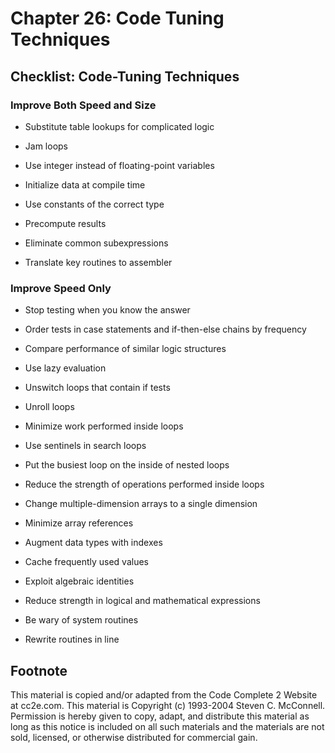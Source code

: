 Chapter 26: Code Tuning Techniques
==================================

Checklist: Code-Tuning Techniques
---------------------------------

### Improve Both Speed and Size

- Substitute table lookups for complicated logic

- Jam loops

- Use integer instead of floating-point variables

- Initialize data at compile time

- Use constants of the correct type

- Precompute results

- Eliminate common subexpressions

- Translate key routines to assembler

### Improve Speed Only

- Stop testing when you know the answer

- Order tests in case statements and if-then-else chains by frequency

- Compare performance of similar logic structures

- Use lazy evaluation

- Unswitch loops that contain if tests

- Unroll loops

- Minimize work performed inside loops

- Use sentinels in search loops

- Put the busiest loop on the inside of nested loops

- Reduce the strength of operations performed inside loops

- Change multiple-dimension arrays to a single dimension

- Minimize array references

- Augment data types with indexes

- Cache frequently used values

- Exploit algebraic identities

- Reduce strength in logical and mathematical expressions

- Be wary of system routines

- Rewrite routines in line


Footnote
--------
This material is copied and/or adapted from the Code Complete 2
Website at cc2e.com. This material is Copyright (c) 1993-2004 Steven
C. McConnell. Permission is hereby given to copy, adapt, and
distribute this material as long as this notice is included on all
such materials and the materials are not sold, licensed, or otherwise
distributed for commercial gain.
